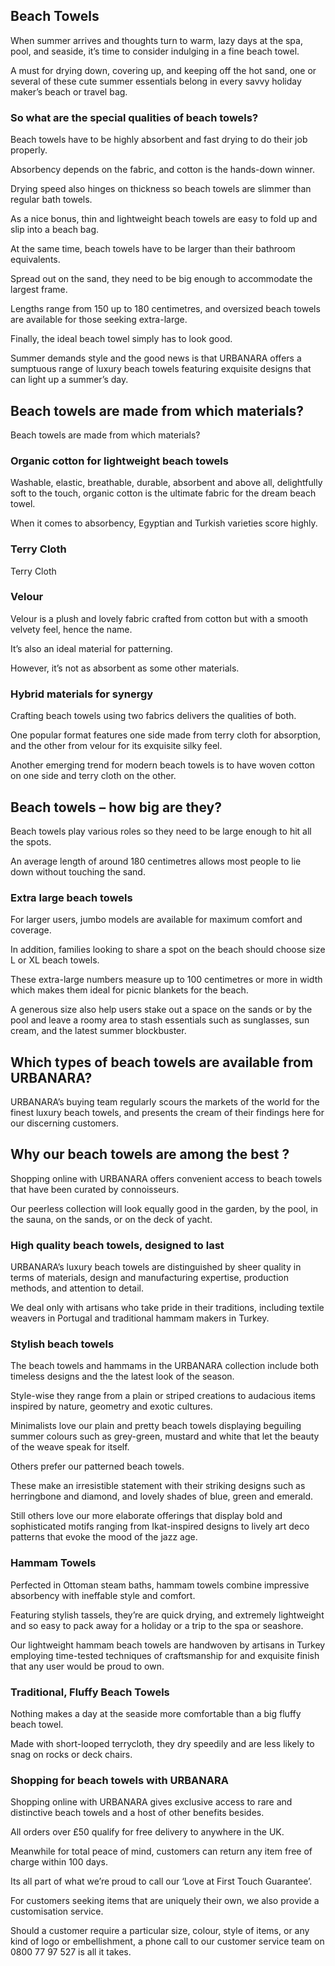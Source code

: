 Beach Towels
------------

When summer arrives and thoughts turn to warm, lazy days at the spa, pool, and seaside, it’s time to consider indulging in a fine beach towel.

A must for drying down, covering up, and keeping off the hot sand, one or several of these cute summer essentials belong in every savvy holiday maker’s beach or travel bag.

### So what are the special qualities of beach towels?

Beach towels have to be highly absorbent and fast drying to do their job properly.

Absorbency depends on the fabric, and cotton is the hands-down winner.

Drying speed also hinges on thickness so beach towels are slimmer than regular bath towels.

As a nice bonus, thin and lightweight beach towels are easy to fold up and slip into a beach bag.

At the same time, beach towels have to be larger than their bathroom equivalents.

Spread out on the sand, they need to be big enough to accommodate the largest frame.

Lengths range from 150 up to 180 centimetres, and oversized beach towels are available for those seeking extra-large.

Finally, the ideal beach towel simply has to look good.

Summer demands style and the good news is that URBANARA offers a sumptuous range of luxury beach towels featuring exquisite designs that can light up a summer’s day.

Beach towels are made from which materials?
-------------------------------------------

Beach towels are made from which materials?

### Organic cotton for lightweight beach towels

Washable, elastic, breathable, durable, absorbent and above all, delightfully soft to the touch, organic cotton is the ultimate fabric for the dream beach towel.

When it comes to absorbency, Egyptian and Turkish varieties score highly.

### Terry Cloth

Terry Cloth

### Velour

Velour is a plush and lovely fabric crafted from cotton but with a smooth velvety feel, hence the name.

It’s also an ideal material for patterning.

However, it’s not as absorbent as some other materials.

### Hybrid materials for synergy

Crafting beach towels using two fabrics delivers the qualities of both.

One popular format features one side made from terry cloth for absorption, and the other from velour for its exquisite silky feel.

Another emerging trend for modern beach towels is to have woven cotton on one side and terry cloth on the other.

Beach towels – how big are they?
--------------------------------

Beach towels play various roles so they need to be large enough to hit all the spots.

An average length of around 180 centimetres allows most people to lie down without touching the sand.

### Extra large beach towels

For larger users, jumbo models are available for maximum comfort and coverage.

In addition, families looking to share a spot on the beach should choose size L or XL beach towels.

These extra-large numbers measure up to 100 centimetres or more in width which makes them ideal for picnic blankets for the beach.

A generous size also help users stake out a space on the sands or by the pool and leave a roomy area to stash essentials such as sunglasses, sun cream, and the latest summer blockbuster.

Which types of beach towels are available from URBANARA?
--------------------------------------------------------

URBANARA’s buying team regularly scours the markets of the world for the finest luxury beach towels, and presents the cream of their findings here for our discerning customers.

Why our beach towels are among the best ?
-----------------------------------------

Shopping online with URBANARA offers convenient access to beach towels that have been curated by connoisseurs.

Our peerless collection will look equally good in the garden, by the pool, in the sauna, on the sands, or on the deck of yacht.

### High quality beach towels, designed to last

URBANARA’s luxury beach towels are distinguished by sheer quality in terms of materials, design and manufacturing expertise, production methods, and attention to detail.

We deal only with artisans who take pride in their traditions, including textile weavers in Portugal and traditional hammam makers in Turkey.

### Stylish beach towels

The beach towels and hammams in the URBANARA collection include both timeless designs and the the latest look of the season.

Style-wise they range from a plain or striped creations to audacious items inspired by nature, geometry and exotic cultures.

Minimalists love our plain and pretty beach towels displaying beguiling summer colours such as grey-green, mustard and white that let the beauty of the weave speak for itself.

Others prefer our patterned beach towels.

These make an irresistible statement with their striking designs such as herringbone and diamond, and lovely shades of blue, green and emerald.

Still others love our more elaborate offerings that display bold and sophisticated motifs ranging from Ikat-inspired designs to lively art deco patterns that evoke the mood of the jazz age.

### Hammam Towels

Perfected in Ottoman steam baths, hammam towels combine impressive absorbency with ineffable style and comfort.

Featuring stylish tassels, they’re are quick drying, and extremely lightweight and so easy to pack away for a holiday or a trip to the spa or seashore.

Our lightweight hammam beach towels are handwoven by artisans in Turkey employing time-tested techniques of craftsmanship for and exquisite finish that any user would be proud to own.

### Traditional, Fluffy Beach Towels

Nothing makes a day at the seaside more comfortable than a big fluffy beach towel.

Made with short-looped terrycloth, they dry speedily and are less likely to snag on rocks or deck chairs.

### Shopping for beach towels with URBANARA

Shopping online with URBANARA gives exclusive access to rare and distinctive beach towels and a host of other benefits besides.

All orders over £50 qualify for free delivery to anywhere in the UK.

Meanwhile for total peace of mind, customers can return any item free of charge within 100 days.

Its all part of what we’re proud to call our ‘Love at First Touch Guarantee’.

For customers seeking items that are uniquely their own, we also provide a customisation service.

Should a customer require a particular size, colour, style of items, or any kind of logo or embellishment, a phone call to our customer service team on 0800 77 97 527 is all it takes.


